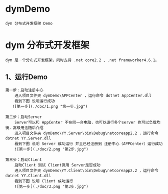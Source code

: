 # dymDemo
    dym 分布式开发框架 Demo

# dym 分布式开发框架

    dym 是一个分布式开发框架，同时支持 .net core2.2 、.net frameworker4.6.1。

## 1、运行Demo
    第一步：启动注册中心
        进入项目文件夹 dymDemo\APPCenter ，运行命令 dotnet AppCenter.dll
        看到下图 说明运行成功
       ![第一步](./doc/1.png "第一步.jpg")  

    第二步：启动Server  
        Server可以和 AppCenter 不在同一台电脑，也可以运行多个server 也可以负载均衡，高级用法随后介绍
        进入项目文件夹 dymDemo\YY.Server\bin\Debug\netcoreapp2.2 ，运行命令 dotnet YY.Server.dll
        看到下图 说明 Server 成功运行 并且已经注册到 注册中心（APPCenter）运行成功
        ![第一步](./doc/2.png "第2步.jpg")  

    第三步：启动Client
        启动Client 测试 Client调用 Server是否成功
        进入项目文件夹 dymDemo\YY.Client\bin\Debug\netcoreapp2.2 ，运行命令 dotnet YY.Client.dll
        看到下图 说明 Client 成功运行 
        ![第一步](./doc/3.png "第3步.jpg") 